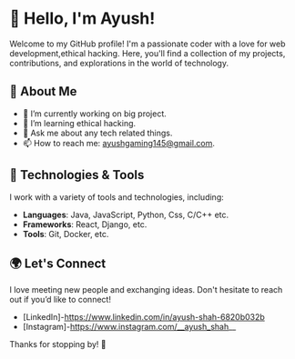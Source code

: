 # 👋 Hello, I'm Ayush!

Welcome to my GitHub profile! I'm a passionate coder with a love for web development,ethical hacking. 
Here, you'll find a collection of my projects, contributions, and explorations in the world of technology.

## 🚀 About Me

- 🔭 I’m currently working on big project.
- 🌱 I’m learning ethical hacking.
- 💬 Ask me about any tech related things.
- 📫 How to reach me: ayushgaming145@gmail.com.

## 🌟 Technologies & Tools

I work with a variety of tools and technologies, including:

- **Languages**: Java, JavaScript, Python, Css, C/C++ etc. 
- **Frameworks**: React, Django, etc.
- **Tools**:  Git, Docker, etc.

## 🌍 Let's Connect

I love meeting new people and exchanging ideas. Don't hesitate to reach out if you’d like to connect!

- [LinkedIn]-https://www.linkedin.com/in/ayush-shah-6820b032b
- [Instagram]-https://www.instagram.com/__ayush_shah__

Thanks for stopping by! 🚀
